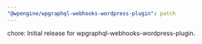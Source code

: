 ```yaml
---
"@wpengine/wpgraphql-webhooks-wordpress-plugin": patch
---
```


chore: Initial release for wpgraphql-webhooks-wordpress-plugin.
